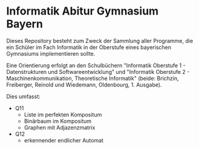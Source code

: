 # Informatik Abitur Gymnasium Bayern

Dieses Repository besteht zum Zweck der Sammlung aller Programme, die ein Schüler im Fach Informatik in der Oberstufe eines bayerischen Gymnasiums implementieren sollte.

Eine Orientierung erfolgt an den Schulbüchern "Informatik Oberstufe 1 - Datenstrukturen und Softwareentwicklung" und "Informatik Oberstufe 2 - Maschinenkommunikation, Theoretische Informatik" (beide: Brichzin, Freiberger, Reinold und Wiedemann, Oldenbourg, 1. Ausgabe).

Dies umfasst:

* Q11
	* Liste im perfekten Kompositum
	* Binärbaum im Kompositum
	* Graphen mit Adjazenzmatrix
* Q12
	* erkennender endlicher Automat
